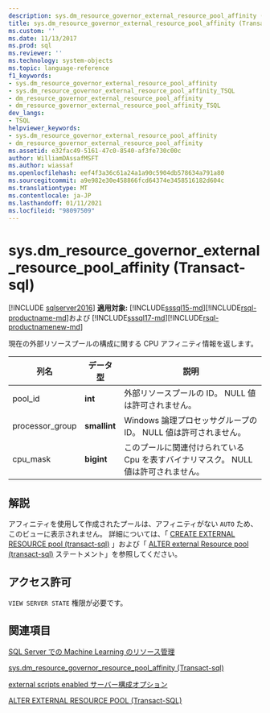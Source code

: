 ```yaml
---
description: sys.dm_resource_governor_external_resource_pool_affinity (Transact-sql)
title: sys.dm_resource_governor_external_resource_pool_affinity (Transact-sql) |Microsoft Docs
ms.custom: ''
ms.date: 11/13/2017
ms.prod: sql
ms.reviewer: ''
ms.technology: system-objects
ms.topic: language-reference
f1_keywords:
- sys.dm_resource_governor_external_resource_pool_affinity
- sys.dm_resource_governor_external_resource_pool_affinity_TSQL
- dm_resource_governor_external_resource_pool_affinity
- dm_resource_governor_external_resource_pool_affinity_TSQL
dev_langs:
- TSQL
helpviewer_keywords:
- sys.dm_resource_governor_external_resource_pool_affinity
- dm_resource_governor_external_resource_pool_affinity
ms.assetid: e32fac49-5161-47c0-8540-af3fe730c00c
author: WilliamDAssafMSFT
ms.author: wiassaf
ms.openlocfilehash: eef4f3a36c61a24a1a90c5904db578634a791a80
ms.sourcegitcommit: a9e982e30e458866fcd64374e3458516182d604c
ms.translationtype: MT
ms.contentlocale: ja-JP
ms.lasthandoff: 01/11/2021
ms.locfileid: "98097509"
---
```

# <a name="sysdm_resource_governor_external_resource_pool_affinity-transact-sql"></a>sys.dm_resource_governor_external_resource_pool_affinity (Transact-sql)
[!INCLUDE [sqlserver2016](../../includes/applies-to-version/sqlserver2016.md)]
**適用対象:** [!INCLUDE[sssql15-md](../../includes/sssql15-md.md)][!INCLUDE[rsql-productname-md](../../includes/rsql-productname-md.md)]および [!INCLUDE[sssql17-md](../../includes/sssql17-md.md)][!INCLUDE[rsql-productnamenew-md](../../includes/rsql-productnamenew-md.md)]

現在の外部リソースプールの構成に関する CPU アフィニティ情報を返します。
  
|列名|データ型|説明|
|----------------|---------------|-----------------|
|pool_id|**int**|外部リソースプールの ID。 NULL 値は許可されません。|
|processor_group|**smallint**|Windows 論理プロセッサグループの ID。 NULL 値は許可されません。|
|cpu_mask|**bigint**|このプールに関連付けられている Cpu を表すバイナリマスク。 NULL 値は許可されません。|
  
## <a name="remarks"></a>解説

アフィニティを使用して作成されたプールは、アフィニティがない `AUTO` ため、このビューに表示されません。 詳細については、「 [CREATE EXTERNAL RESOURCE pool &#40;transact-sql&#41;](../../t-sql/statements/create-external-resource-pool-transact-sql.md) 」および「 [ALTER external Resource pool &#40;transact-sql&#41;](../../t-sql/statements/alter-external-resource-pool-transact-sql.md) ステートメント」を参照してください。

## <a name="permissions"></a>アクセス許可

`VIEW SERVER STATE` 権限が必要です。

## <a name="see-also"></a>関連項目

[SQL Server での Machine Learning のリソース管理](../../machine-learning/administration/resource-governor.md)

[sys.dm_resource_governor_resource_pool_affinity &#40;Transact-sql&#41;](../../relational-databases/system-dynamic-management-views/sys-dm-resource-governor-resource-pool-affinity-transact-sql.md)

[external scripts enabled サーバー構成オプション](../../database-engine/configure-windows/external-scripts-enabled-server-configuration-option.md)

[ALTER EXTERNAL RESOURCE POOL &#40;Transact-SQL&#41;](../../t-sql/statements/alter-external-resource-pool-transact-sql.md)
